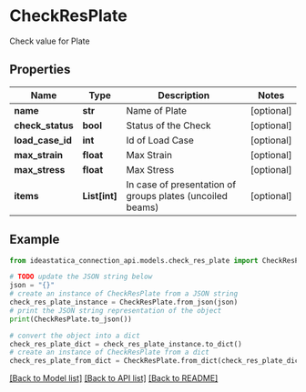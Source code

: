 # CheckResPlate

Check value for Plate

## Properties

Name | Type | Description | Notes
------------ | ------------- | ------------- | -------------
**name** | **str** | Name of Plate | [optional] 
**check_status** | **bool** | Status of the Check | [optional] 
**load_case_id** | **int** | Id of Load Case | [optional] 
**max_strain** | **float** | Max Strain | [optional] 
**max_stress** | **float** | Max Stress | [optional] 
**items** | **List[int]** | In case of presentation of groups plates (uncoiled beams) | [optional] 

## Example

```python
from ideastatica_connection_api.models.check_res_plate import CheckResPlate

# TODO update the JSON string below
json = "{}"
# create an instance of CheckResPlate from a JSON string
check_res_plate_instance = CheckResPlate.from_json(json)
# print the JSON string representation of the object
print(CheckResPlate.to_json())

# convert the object into a dict
check_res_plate_dict = check_res_plate_instance.to_dict()
# create an instance of CheckResPlate from a dict
check_res_plate_from_dict = CheckResPlate.from_dict(check_res_plate_dict)
```
[[Back to Model list]](../README.md#documentation-for-models) [[Back to API list]](../README.md#documentation-for-api-endpoints) [[Back to README]](../README.md)



